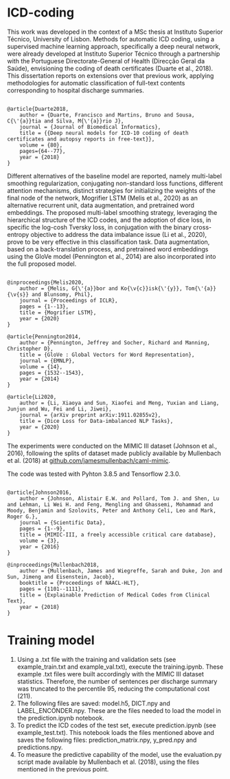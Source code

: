 # ICD-coding

This work was developed in the context of a MSc thesis at Instituto Superior Técnico, University of Lisbon. Methods for automatic ICD coding, using a supervised machine learning approach, specifically a deep neural network, were already developed at Instituto Superior Técnico through a partnership with the Portuguese Directorate-General of Health (Direcção Geral da Saúde), envisioning the coding of death certificates (Duarte et al., 2018). This dissertation reports on extensions over that previous work, applying methodologies for automatic classification of full-text contents corresponding to hospital discharge summaries.

<pre><code>
@article{Duarte2018,
    author = {Duarte, Francisco and Martins, Bruno and Sousa, C{\'{a}}tia and Silva, M{\'{a}}rio J},
    journal = {Journal of Biomedical Informatics},
    title = {{Deep neural models for ICD-10 coding of death certificates and autopsy reports in free-text}},
    volume = {80},
    pages={64--77},
    year = {2018}
}
</code></pre>

Different alternatives of the baseline model are reported, namely multi-label smoothing regularization, conjugating non-standard loss functions, different attention mechanisms, distinct strategies for initializing the weights of the final node of the network, Mogrifier LSTM (Melis et al., 2020) as an alternative recurrent unit, data augmentation, and pretrained word embeddings. The proposed multi-label smoothing strategy, leveraging the hierarchical structure of the ICD codes, and the adoption of dice loss, in specific the log-cosh Tversky loss, in conjugation with the binary cross-entropy objective to address the data imbalance issue (Li et al., 2020), prove to be very effective in this classification task. Data augmentation, based on a back-translation process, and pretrained word embeddings using the GloVe model (Pennington et al., 2014) are also incorporated into the full proposed model. 

<pre><code>
@inproceedings{Melis2020,
    author = {Melis, G{\'{a}}bor and Ko{\v{c}}isk{\'{y}}, Tom{\'{a}}{\v{s}} and Blunsomy, Phil},
    journal = {Proceedings of ICLR},
    pages = {1--13},
    title = {Mogrifier LSTM},
    year = {2020}
}

@article{Pennington2014,
    author = {Pennington, Jeffrey and Socher, Richard and Manning, Christopher D},
    title = {GloVe : Global Vectors for Word Representation},
    journal = {EMNLP},
    volume = {14},
    pages = {1532--1543},
    year = {2014}
}

@article{Li2020,
    author = {Li, Xiaoya and Sun, Xiaofei and Meng, Yuxian and Liang, Junjun and Wu, Fei and Li, Jiwei},
    journal = {arXiv preprint arXiv:1911.02855v2},
    title = {Dice Loss for Data-imbalanced NLP Tasks},
    year = {2020}
}
</code></pre>

The experiments were conducted on the MIMIC III dataset (Johnson et al., 2016), following the splits of dataset made publicly available by Mullenbach et al. (2018) at <a href="http://github.com/jamesmullenbach/caml-mimic">github.com/jamesmullenbach/caml-mimic</a>.

The code was tested with Pyhton 3.8.5 and Tensorflow 2.3.0.

<pre><code>
@article{Johnson2016,
    author = {Johnson, Alistair E.W. and Pollard, Tom J. and Shen, Lu and Lehman, Li Wei H. and Feng, Mengling and Ghassemi, Mohammad and Moody, Benjamin and Szolovits, Peter and Anthony Celi, Leo and Mark, Roger G.},
    journal = {Scientific Data},
    pages = {1--9},
    title = {MIMIC-III, a freely accessible critical care database},
    volume = {3},
    year = {2016}
}

@inproceedings{Mullenbach2018,
    author = {Mullenbach, James and Wiegreffe, Sarah and Duke, Jon and Sun, Jimeng and Eisenstein, Jacob},
    booktitle = {Proceedings of NAACL-HLT},
    pages = {1101--1111},
    title = {Explainable Prediction of Medical Codes from Clinical Text},
    year = {2018}
}
</code></pre>

# Training model

<ol>
<li>Using a .txt file with the training and validation sets (see example_train.txt and example_val.txt), execute the training.ipynb. These example .txt files were built accordingly with the MIMIC III dataset statistics. Therefore, the number of sentences per discharge summary was truncated to the percentile 95, reducing the computational cost (211).</li>
<li>The following files are saved: model.h5, DICT.npy and LABEL_ENCONDER.npy. These are the files needed to load the model in the prediction.ipynb notebook.</li>
<li>To predict the ICD codes of the test set, execute prediction.ipynb (see example_test.txt). This notebook loads the files mentioned above and saves the following files: prediction_matrix.npy, y_pred.npy and predictions.npy.</li>
<li>To measure the predictive capability of the model, use the evaluation.py script made available by Mullenbach et al. (2018), using the files mentioned in the previous point. </li>
</ol>

